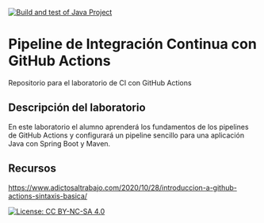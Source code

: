 [![Build and test of Java Project](https://github.com/ETSISI-EMS/ems2023_lab_1_3_ci_github_actions-EduardoLopezPalomo/actions/workflows/main.yml/badge.svg)](https://github.com/ETSISI-EMS/ems2023_lab_1_3_ci_github_actions-EduardoLopezPalomo/actions/workflows/main.yml)

# Pipeline de Integración Continua con GitHub Actions

Repositorio para el laboratorio de CI con GitHub Actions

## Descripción del laboratorio

En este laboratorio el alumno aprenderá los fundamentos de los pipelines de GitHub Actions y configurará un pipeline
sencillo para una aplicación Java con Spring Boot y Maven. 

## Recursos
https://www.adictosaltrabajo.com/2020/10/28/introduccion-a-github-actions-sintaxis-basica/

[![License: CC BY-NC-SA 4.0](https://img.shields.io/badge/License-CC_BY--NC--SA_4.0-lightgrey.svg)](https://creativecommons.org/licenses/by-nc-sa/4.0/)

 
